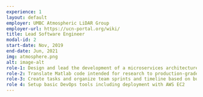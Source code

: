 ```yaml
---
experience: 1
layout: default
employer: UMBC Atmospheric LiDAR Group
employer-url: https://ucn-portal.org/wiki/
title: Lead Software Engineer
modal-id: 2
start-date: Nov, 2019
end-date: Jun, 2021
img: atmosphere.png
alt: image-alt
role-1: Design and lead the development of a microservices architecture given loosely defined customer requirements
role-2: Translate Matlab code intended for research to production-grade software
role-3: Create tasks and organize team sprints and timeline based on business requirements
role 4: Setup basic DevOps tools including deployment with AWS EC2
---
```

